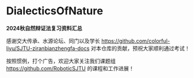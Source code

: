 # DialecticsOfNature
**2024秋自然辩证法复习资料汇总**

感谢交大传承、水源论坛、同门以及学长 https://github.com/colorful-liyu/SJTU-ziranbianzhengfa-docs 对本仓库的贡献，预祝大家顺利通过考试！

按照惯例，打个广告，欢迎大家关注我们课题组 https://github.com/RoboticSJTU 的课程和工作进展！